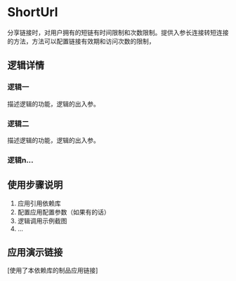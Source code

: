 # ShortUrl
分享链接时，对用户拥有的短链有时间限制和次数限制。提供入参长连接转短连接的方法，方法可以配置链接有效期和访问次数的限制，

## 逻辑详情

### 逻辑一

描述逻辑的功能，逻辑的出入参。

### 逻辑二

描述逻辑的功能，逻辑的出入参。

### 逻辑n...

## 使用步骤说明

1.  应用引用依赖库
2.  配置应用配置参数（如果有的话）
3.  逻辑调用示例截图
4.  ...

## 应用演示链接

[使用了本依赖库的制品应用链接]
